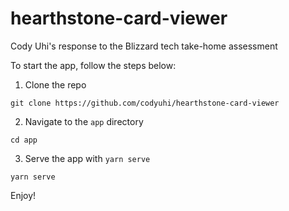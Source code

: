 # hearthstone-card-viewer
Cody Uhi's response to the Blizzard tech take-home assessment

To start the app, follow the steps below:

1. Clone the repo

```
git clone https://github.com/codyuhi/hearthstone-card-viewer
```

2. Navigate to the `app` directory

```
cd app
```

3. Serve the app with `yarn serve`

```
yarn serve
```

Enjoy!